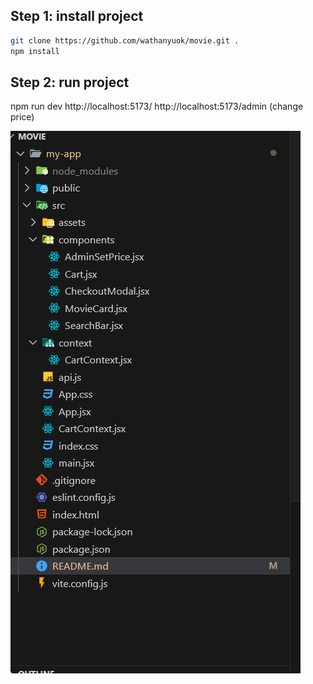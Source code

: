 ## Step 1: install project
```bash
git clone https://github.com/wathanyuok/movie.git .
npm install

```
## Step 2: run project
npm run dev
http://localhost:5173/
http://localhost:5173/admin      (change price)

![img structure](image.png)